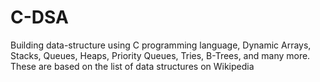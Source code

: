 # C-DSA
Building data-structure using C programming language, Dynamic Arrays, Stacks, Queues, Heaps, Priority Queues, Tries, B-Trees, and many more. These are based on the list of data structures on Wikipedia
